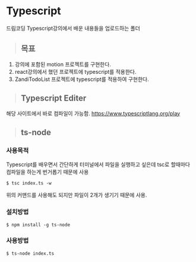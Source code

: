 # Typescript

드림코딩 Typescript강의에서 배운 내용들을 업로드하는 폴더

> ## 목표

1. 강의에 포함된 motion 프로젝트를 구현한다.
2. react강의에서 했던 프로젝트에 typescript를 적용한다.
3. ZandiTodoList 프로젝트에 typescript를 적용하여 구현한다.

> ## Typescript Editer

해당 사이트에서 바로 컴파일이 가능함.
https://www.typescriptlang.org/play

> ## ts-node

### 사용목적

Typescript를 배우면서 간단하게 터미널에서 파일을 실행하고 싶은데
tsc로 할때마다 컴파일을 하는게 번거롭기 때문에 사용

```
$ tsc index.ts -w
```

위의 커맨드를 사용해도 되지만 파일이 2개가 생기기 때문에 사용.

### 설치방법

```
$ npm install -g ts-node
```

### 사용방법

```
$ ts-node index.ts
```
